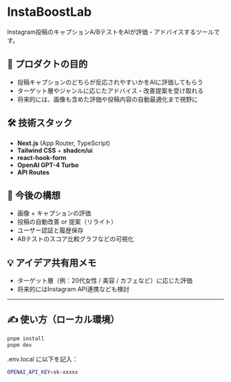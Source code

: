 # InstaBoostLab

Instagram投稿のキャプションA/BテストをAIが評価・アドバイスするツールです。

## 🎯 プロダクトの目的

- 投稿キャプションのどちらが反応されやすいかをAIに評価してもらう
- ターゲット層やジャンルに応じたアドバイス・改善提案を受け取れる
- 将来的には、画像も含めた評価や投稿内容の自動最適化まで視野に

## 🛠 技術スタック

- **Next.js** (App Router, TypeScript)
- **Tailwind CSS** + **shadcn/ui**
- **react-hook-form**
- **OpenAI GPT-4 Turbo**
- **API Routes**

## 🔮 今後の構想

- 画像 + キャプションの評価
- 投稿の自動改善 or 提案（リライト）
- ユーザー認証と履歴保存
- ABテストのスコア比較グラフなどの可視化

## 💡 アイデア共有用メモ

- ターゲット層（例：20代女性 / 美容 / カフェなど）に応じた評価
- 将来的にはInstagram API連携なども検討

---

## ✍ 使い方（ローカル環境）

```sh
pnpm install
pnpm dev
```

.env.local に以下を記入：

```sh
OPENAI_API_KEY=sk-xxxxx
```
